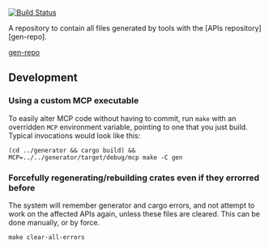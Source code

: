 [![Build Status](https://travis-ci.org/google-apis-rs/generated.svg?branch=master)](https://travis-ci.org/google-apis-rs/generated)

A repository to contain all files generated by tools with the [APIs repository][gen-repo].

[gen-repo](https://github.com/google-apis-rs/apis)

## Development

### Using a custom MCP executable

To easily alter MCP code without having to commit, run `make` with an overridden `MCP` environment variable, pointing
to one that you just build. Typical invocations would look like this:

```
(cd ../generator && cargo build) && MCP=../../generator/target/debug/mcp make -C gen
```

### Forcefully regenerating/rebuilding crates even if they errorred before

The system will remember generator and cargo errors, and not attempt to work on the affected APIs again, unless these files are cleared.
This can be done manually, or by force.

```
make clear-all-errors
```

```

```




